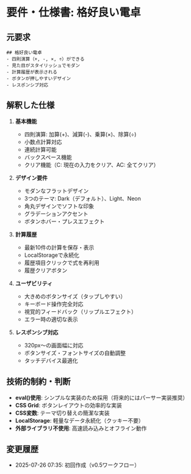 # 要件・仕様書: 格好良い電卓

## 元要求
```
## 格好良い電卓
- 四則演算（+, -, ×, ÷）ができる
- 見た目がスタイリッシュでモダン
- 計算履歴が表示される
- ボタンが押しやすいデザイン
- レスポンシブ対応
```

## 解釈した仕様
1. **基本機能**
   - 四則演算: 加算(+)、減算(-)、乗算(×)、除算(÷)
   - 小数点計算対応
   - 連続計算可能
   - バックスペース機能
   - クリア機能（C: 現在の入力をクリア、AC: 全てクリア）

2. **デザイン要件**
   - モダンなフラットデザイン
   - 3つのテーマ: Dark（デフォルト）、Light、Neon
   - 角丸デザインでソフトな印象
   - グラデーションアクセント
   - ボタンホバー・プレスエフェクト

3. **計算履歴**
   - 最新10件の計算を保存・表示
   - LocalStorageで永続化
   - 履歴項目クリックで式を再利用
   - 履歴クリアボタン

4. **ユーザビリティ**
   - 大きめのボタンサイズ（タップしやすい）
   - キーボード操作完全対応
   - 視覚的フィードバック（リップルエフェクト）
   - エラー時の適切な表示

5. **レスポンシブ対応**
   - 320px〜の画面幅に対応
   - ボタンサイズ・フォントサイズの自動調整
   - タッチデバイス最適化

## 技術的制約・判断
- **eval()使用**: シンプルな実装のため採用（将来的にはパーサー実装推奨）
- **CSS Grid**: ボタンレイアウトの効率的な実装
- **CSS変数**: テーマ切り替えの簡潔な実装
- **LocalStorage**: 軽量なデータ永続化（クッキー不要）
- **外部ライブラリ不使用**: 高速読み込みとオフライン動作

## 変更履歴
- 2025-07-26 07:35: 初回作成（v0.5ワークフロー）